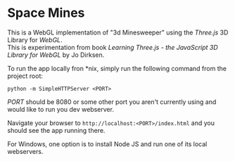 Space Mines
===========

This is a WebGL implementation of "3d Minesweeper" using the *Three.js* 3D Library for _WebGL_.  
This is experimentation from book _Learning Three.js - the JavaScript 3D Library for WebGL_ by Jo Dirksen.

To run the app locally fron *nix, simply run the following command from the project root:

`python -m SimpleHTTPServer <PORT>`

*PORT* should be 8080 or some other port you aren't currently using and would like to run you dev webserver.

Navigate your browser to `http://localhost:<PORT>/index.html` and you should see the app running there.

For Windows, one option is to install Node JS and run one of its local webservers.
